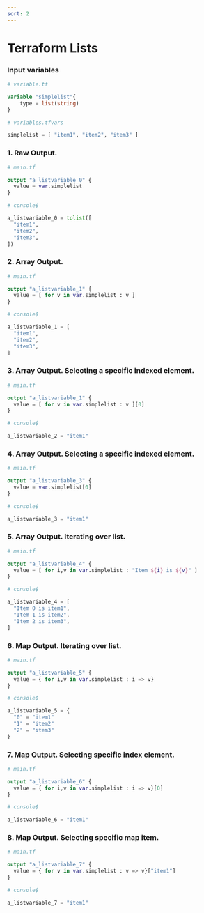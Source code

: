 ```yaml
---
sort: 2
---
```


# Terraform Lists

### Input variables

```terraform
# variable.tf

variable "simplelist"{
    type = list(string)
}
```

```terraform
# variables.tfvars

simplelist = [ "item1", "item2", "item3" ]

```

### 1. Raw Output.

```terraform
# main.tf

output "a_listvariable_0" {
  value = var.simplelist
}

```

```terraform
# console$

a_listvariable_0 = tolist([
  "item1",
  "item2",
  "item3",
])
```

### 2. Array Output.

```terraform
# main.tf

output "a_listvariable_1" {
  value = [ for v in var.simplelist : v ]
}
```


```terraform
# console$

a_listvariable_1 = [
  "item1",
  "item2",
  "item3",
]

```


### 3. Array Output. Selecting a specific indexed element.

```terraform
# main.tf

output "a_listvariable_1" {
  value = [ for v in var.simplelist : v ][0]
}
```


```terraform
# console$

a_listvariable_2 = "item1"
```

### 4. Array Output. Selecting a specific indexed element.

```terraform
# main.tf

output "a_listvariable_3" {
  value = var.simplelist[0]
}
```

```terraform
# console$

a_listvariable_3 = "item1"
```

### 5. Array Output. Iterating over list.


```terraform
# main.tf

output "a_listvariable_4" {
  value = [ for i,v in var.simplelist : "Item ${i} is ${v}" ]
}
```

```terraform
# console$

a_listvariable_4 = [
  "Item 0 is item1",
  "Item 1 is item2",
  "Item 2 is item3",
]
```

### 6. Map Output. Iterating over list.

```terraform
# main.tf

output "a_listvariable_5" {
  value = { for i,v in var.simplelist : i => v}
}
```

```terraform
# console$

a_listvariable_5 = {
  "0" = "item1"
  "1" = "item2"
  "2" = "item3"
}
```

### 7. Map Output. Selecting specific index element.

```terraform
# main.tf

output "a_listvariable_6" {
  value = { for i,v in var.simplelist : i => v}[0]
}
```

```terraform
# console$

a_listvariable_6 = "item1"
```

### 8. Map Output.  Selecting specific map item.

```terraform
# main.tf

output "a_listvariable_7" {
  value = { for v in var.simplelist : v => v}["item1"]
}
```

```terraform
# console$

a_listvariable_7 = "item1"
```